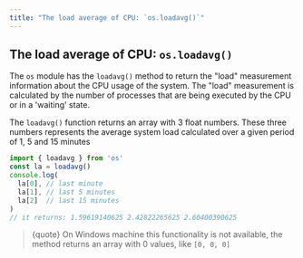 ```yaml
---
title: "The load average of CPU: `os.loadavg()`"
---
```


## The load average of CPU: `os.loadavg()`

The `os` module has the `loadavg()` method to return the "load" measurement information about the CPU usage of the system.
The "load" measurement is calculated by the number of processes that are being executed by the CPU or in a 'waiting' state.

The `loadavg()` function returns an array with 3 float numbers. These three numbers represents the average system load calculated over a given period of 1, 5 and 15 minutes


```javascript
import { loadavg } from 'os'
const la = loadavg()
console.log(
  la[0], // last minute
  la[1], // last 5 minutes
  la[2]  // last 15 minutes
)
// it returns: 1.59619140625 2.42822265625 2.60400390625
```

>{quote} On Windows machine this functionality is not available, the method returns an array with 0 values, like `[0, 0, 0]`

